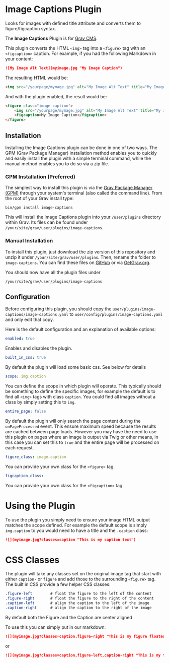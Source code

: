 # Image Captions Plugin

Looks for images with defined title attribute and converts them to figure/figcaption syntax.

The **Image Captions** Plugin is for [Grav CMS](http://github.com/getgrav/grav).

This plugin converts the HTML `<img>` tag into a `<figure>` tag with an `<figcaption>` caption.  For example, if you had the following Markdown in your content:

```markdown
![My Image Alt Text](myimage.jpg "My Image Caption")
```

The resulting HTML would be:

```html
<img src="/yourpage/mymage.jpg" alt="My Image Alt Text" title="My Image Caption" />
```

And with the plugin enabled, the result would be:

```html
<figure class="image-caption">
    <img src="/yourpage/mymage.jpg" alt="My Image Alt Text" title="My Image Caption" />
    <figcaption>My Image Caption</figcaption>
</figure>
```

## Installation

Installing the Image Captions plugin can be done in one of two ways. The GPM (Grav Package Manager) installation method enables you to quickly and easily install the plugin with a simple terminal command, while the manual method enables you to do so via a zip file.

### GPM Installation (Preferred)

The simplest way to install this plugin is via the [Grav Package Manager (GPM)](http://learn.getgrav.org/advanced/grav-gpm) through your system's terminal (also called the command line). From the root of your Grav install type:

    bin/gpm install image-captions

This will install the Image Captions plugin into your `/user/plugins` directory within Grav. Its files can be found under `/your/site/grav/user/plugins/image-captions`.

### Manual Installation

To install this plugin, just download the zip version of this repository and unzip it under `/your/site/grav/user/plugins`. Then, rename the folder to `image-captions`. You can find these files on [GitHub](https://github.com/trilbymedia/grav-plugin-image-captions) or via [GetGrav.org](http://getgrav.org/downloads/plugins#extras).

You should now have all the plugin files under

    /your/site/grav/user/plugins/image-captions	

## Configuration

Before configuring this plugin, you should copy the `user/plugins/image-captions/image-captions.yaml` to `user/config/plugins/image-captions.yaml` and only edit that copy.

Here is the default configuration and an explanation of available options:

```yaml
enabled: true
```

Enables and disables the plugin.

```yaml
built_in_css: true
```

By default the plugin will load some basic css. See below for details

```yaml
scope: img.caption
```

You can define the scope in which plugin will operate. This typically should be something to define the specific images, for example the default is to find all `<img>` tags with class `caption`.  You could find all images without a class by simply setting this to `img`.

```yaml
entire_page: false
```

By default the plugin will only search the page content during the `onPageProcessed` event. This ensure maximum speed because the results are cached between page loads.  However you may have the need to use this plugin on pages where an image is output via Twig or other means, in this case you can set this to `true` and the entire page will be processed on each request.

```yaml
figure_class: image-caption
```

You can provide your own class for the `<figure>` tag.

```yaml
figcaption_class: 
```

You can provide your own class for the `<figcaption>` tag.

# Using the Plugin

To use the plugin you simply need to ensure your image HTML output matches the scope defined. For example the default scope is simply `img.caption` to you would need to have a title and the `.caption` class:

```markdown
![](myimage.jpg?classes=caption "This is my caption text")
```

# CSS Classes

The plugin will take any classes set on the original image tag that start with either `caption-` or `figure` and add those to the surrounding `<figure>` tag. The built in CSS provide a few helper CSS classes:

```css
.figure-left        # float the figure to the left of the content
.figure-right       # float the figure to the right of the content
.caption-left       # align the caption to the left of the image
.caption-right      # align the caption to the right of the image
```

By default both the Figure and the Caption are center aligned

To use this you can simply put in our markdown:

```markdown
![](myimage.jpg?classes=caption,figure-right "This is my figure floated right and caption text centered")
```

or 

```markdown
![](myimage.jpg?classes=caption,figure-left,caption-right "This is my figure floated left with caption text aligned right")
```
